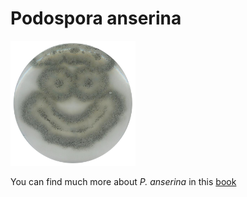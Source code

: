 # Podospora anserina

<img src="Pictures/podo.png" width=200 height=200>


You can find much more about *P. anserina* in this [book](https://hal.archives-ouvertes.fr/hal-02475488/document)
